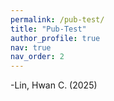 ```yaml
---
permalink: /pub-test/
title: "Pub-Test"
author_profile: true
nav: true
nav_order: 2
---
```

-Lin, Hwan C. (2025)
